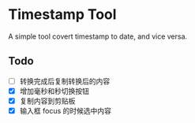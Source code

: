 # Timestamp Tool

A simple tool covert timestamp to date, and vice versa.

## Todo

* [ ] 转换完成后复制转换后的内容
* [x] 增加毫秒和秒切换按钮
* [x] 复制内容到剪贴板
* [x] 输入框 focus 的时候选中内容
